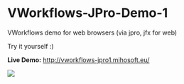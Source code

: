 # VWorkflows-JPro-Demo-1
VWorkflows demo for web browsers (via jpro, jfx for web)

Try it yourself :)

**Live Demo:** http://vworkflows-jpro1.mihosoft.eu/

<img src="https://farm6.staticflickr.com/5263/29405155713_238c06414c_o_d.png">

